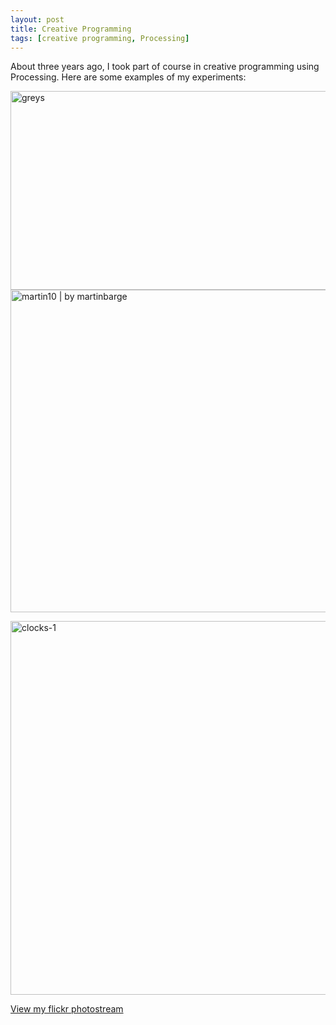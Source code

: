 ```yaml
---
layout: post
title: Creative Programming
tags: [creative programming, Processing]
---
```

About three years ago, I took part of course in creative programming using Processing. Here are some examples of my experiments:

<img src="https://live.staticflickr.com/8346/29202915945_f41916280f_b.jpg" width="768" height="318" alt="greys">

<img width="516" height="516" src="../img/exploding-globe.jpg"  alt="martin10 | by martinbarge">

<a data-flickr-embed="true" href="https://www.flickr.com/photos/135263932@N04/28988408301/" title="clocks-1"><img src="https://live.staticflickr.com/8111/28988408301_0e96636e69_z.jpg" width="594" height="598" alt="clocks-1"></a><script async src="//embedr.flickr.com/assets/client-code.js" charset="utf-8"></script>

<p><a href="https://flic.kr/ps/34wCxE">View my flickr photostream</a></p>
